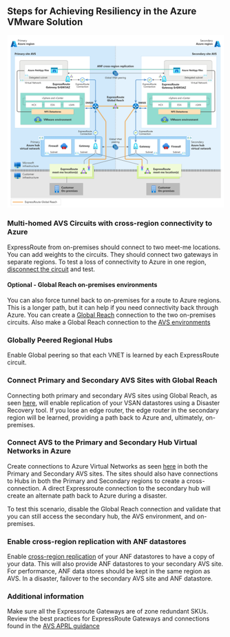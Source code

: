## Steps for Achieving Resiliency in the Azure VMware Solution

![Dual Region AVS](../Resiliency/dual-region-azure-netapp-highres.png)


### Multi-homed AVS Circuits with cross-region connectivity to Azure

ExpressRoute from on-premises should connect to two meet-me locations. You can add weights to the circuits. They should connect two gateways in separate regions. To test a loss of connectivity to Azure in one region, [disconnect the circuit](https://learn.microsoft.com/en-us/azure/expressroute/expressroute-howto-reset-peering-portal) and test.


#### Optional - Global Reach on-premises environments

You can also force tunnel back to on-premises for a route to Azure regions. This is a longer path, but it can help if you need connectivity back through Azure. You can create a [Global Reach](https://learn.microsoft.com/en-us/azure/expressroute/expressroute-global-reach) connection to the two on-premises circuits. Also make a Global Reach connection to the [AVS environments](../../BrownField/Networking/AVS-to-OnPremises-ExpressRoute-GlobalReach)


### Globally Peered Regional Hubs

Enable Global peering so that each VNET is learned by each ExpressRoute circuit. 

### Connect Primary and Secondary AVS Sites with Global Reach

Connecting both primary and secondary AVS sites using Global Reach, as seen [here](../../BrownField/Networking/AVS-to-AVS-CrossRegion-GlobalReach), will enable replication of your VSAN datastores using a Disaster Recovery tool. If you lose an edge router, the edge router in the secondary region will be learned, providing a path back to Azure and, ultimately, on-premises. 

### Connect AVS to the Primary and Secondary Hub Virtual Networks in Azure
Create connections to Azure Virtual Networks as seen [here](../../BrownField/Networking/AVS-to-VNet-NewVNet) in both the Primary and Secondary AVS sites. The sites should also have connections to Hubs in both the Primary and Secondary regions to create a cross-connection. A direct Expressroute connection to the secondary hub will create an alternate path back to Azure during a disaster. 

To test this scenario, disable the Global Reach connection and validate that you can still access the secondary hub, the AVS environment, and on-premises.  

### Enable cross-region replication with ANF datastores

Enable [cross-region replication](https://learn.microsoft.com/en-us/azure/azure-netapp-files/cross-region-replication-introduction) of your ANF datastores to have a copy of your data. This will also provide ANF datastores to your secondary AVS site. For performance, ANF data stores should be kept in the same region as AVS. In a disaster, failover to the secondary AVS site and ANF datastore. 

### Additional information 

Make sure all the Expressroute Gateways are of zone redundant SKUs. Review the best practices for ExpressRoute Gateways and connections found in the [AVS APRL guidance](https://azure.github.io/Azure-Proactive-Resiliency-Library-v2/azure-specialized-workloads/avs/)

